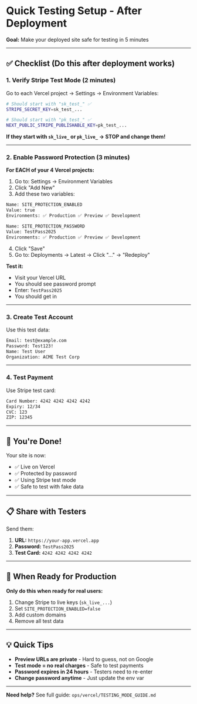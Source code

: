 # Quick Testing Setup - After Deployment

**Goal:** Make your deployed site safe for testing in 5 minutes

---

## ✅ Checklist (Do this after deployment works)

### 1. Verify Stripe Test Mode (2 minutes)

Go to each Vercel project → Settings → Environment Variables:

```bash
# Should start with "sk_test_" ✅
STRIPE_SECRET_KEY=sk_test_...

# Should start with "pk_test_" ✅  
NEXT_PUBLIC_STRIPE_PUBLISHABLE_KEY=pk_test_...
```

**If they start with `sk_live_` or `pk_live_` → STOP and change them!**

---

### 2. Enable Password Protection (3 minutes)

**For EACH of your 4 Vercel projects:**

1. Go to: Settings → Environment Variables
2. Click "Add New"
3. Add these two variables:

```bash
Name: SITE_PROTECTION_ENABLED
Value: true
Environments: ✅ Production ✅ Preview ✅ Development

Name: SITE_PROTECTION_PASSWORD  
Value: TestPass2025
Environments: ✅ Production ✅ Preview ✅ Development
```

4. Click "Save"
5. Go to: Deployments → Latest → Click "..." → "Redeploy"

**Test it:**
- Visit your Vercel URL
- You should see password prompt
- Enter: `TestPass2025`
- You should get in

---

### 3. Create Test Account

Use this test data:

```bash
Email: test@example.com
Password: Test123!
Name: Test User
Organization: ACME Test Corp
```

---

### 4. Test Payment

Use Stripe test card:

```bash
Card Number: 4242 4242 4242 4242
Expiry: 12/34
CVC: 123
ZIP: 12345
```

---

## 🎯 You're Done!

Your site is now:
- ✅ Live on Vercel
- ✅ Protected by password
- ✅ Using Stripe test mode
- ✅ Safe to test with fake data

---

## 📋 Share with Testers

Send them:
1. **URL:** `https://your-app.vercel.app`
2. **Password:** `TestPass2025`
3. **Test Card:** `4242 4242 4242 4242`

---

## 🚨 When Ready for Production

**Only do this when ready for real users:**

1. Change Stripe to live keys (`sk_live_...`)
2. Set `SITE_PROTECTION_ENABLED=false`
3. Add custom domains
4. Remove all test data

---

## 💡 Quick Tips

- **Preview URLs are private** - Hard to guess, not on Google
- **Test mode = no real charges** - Safe to test payments
- **Password expires in 24 hours** - Testers need to re-enter
- **Change password anytime** - Just update the env var

---

**Need help?** See full guide: `ops/vercel/TESTING_MODE_GUIDE.md`

